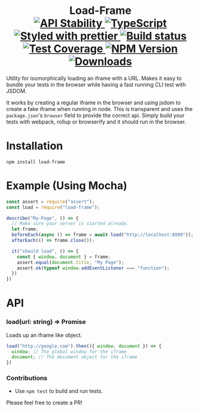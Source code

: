 <h1 align="center">
  <!-- Logo -->
  <br/>
  Load-Frame
	<br/>

  <!-- Stability -->
  <a href="https://nodejs.org/api/documentation.html#documentation_stability_index">
    <img src="https://img.shields.io/badge/stability-stable-brightgreen.svg" alt="API Stability"/>
  </a>
  <!-- TypeScript -->
  <a href="http://typescriptlang.org">
    <img src="https://img.shields.io/badge/%3C%2F%3E-typescript-blue.svg" alt="TypeScript"/>
  </a>
  <!-- Prettier -->
  <a href="https://github.com/prettier/prettier">
    <img src="https://img.shields.io/badge/styled_with-prettier-ff69b4.svg" alt="Styled with prettier"/>
  </a>
  <!-- Travis build -->
  <a href="https://travis-ci.org/DylanPiercey/load-frame">
  <img src="https://img.shields.io/travis/DylanPiercey/load-frame.svg" alt="Build status"/>
  </a>
  <!-- Coveralls coverage -->
  <a href="https://coveralls.io/github/DylanPiercey/load-frame">
    <img src="https://img.shields.io/coveralls/DylanPiercey/load-frame.svg" alt="Test Coverage"/>
  </a>
  <!-- NPM version -->
  <a href="https://npmjs.org/package/load-frame">
    <img src="https://img.shields.io/npm/v/load-frame.svg" alt="NPM Version"/>
  </a>
  <!-- Downloads -->
  <a href="https://npmjs.org/package/load-frame">
    <img src="https://img.shields.io/npm/dm/load-frame.svg" alt="Downloads"/>
  </a>
</h1>

Utility for isomorphically loading an iframe with a URL. Makes it easy to bundle your tests in the browser while having a fast running CLI test with JSDOM.

It works by creating a regular iframe in the browser and using jsdom to create a fake iframe when running in node.
This is transparent and uses the `package.json`'s `browser` field to provide the correct api. Simply build your tests with webpack, rollup or browserify and it should run in the browser.

# Installation

```console
npm install load-frame
```

# Example (Using Mocha)

```javascript
const assert = require("assert");
const load = require("load-frame");

describe("My-Page", () => {
  // Make sure your server is started already.
  let frame;
  beforeEach(async () => frame = await load("http://localhost:8080"));
  afterEach(() => frame.close());

  it("should load", () => {
    const { window, document } = frame;
    assert.equal(document.title, "My Page");
    assert.ok(typeof window.addEventListener === "function");
  })
})
```

# API

### load(url: string) => Promise<Frame>

  Loads up an iframe like object.

```js
load("http://google.com").then(({ window, document }) => {
  window; // The global window for the iframe
  document; // The document object for the iframe
})
```

### Contributions

* Use `npm test` to build and run tests.

Please feel free to create a PR!
